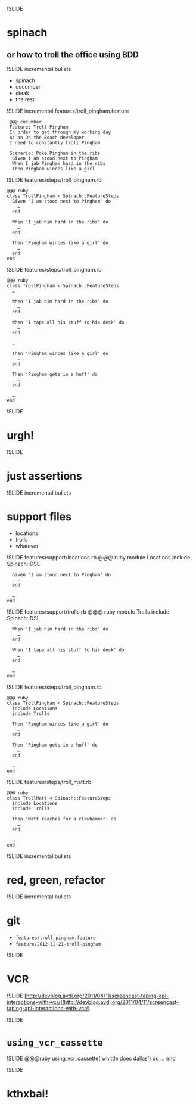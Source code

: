 !SLIDE
# spinach
## or how to troll the office using BDD

!SLIDE incremental bullets
* spinach
* cucumber
* steak
* the rest

!SLIDE incremental
features/troll_pingham.feature

     @@@ cucumber
     Feature: Troll Pingham
     In order to get through my working day
     As an On the Beach developer
     I need to constantly troll Pingham

     Scenario: Poke Pingham in the ribs
      Given I am stood next to Pingham
      When I jab Pingham hard in the ribs
      Then Pingham winces like a girl

!SLIDE
features/steps/troll_pingham.rb

    @@@ ruby
    class TrollPingham < Spinach::FeatureSteps
      Given 'I am stood next to Pingham' do
        …
      end

      When 'I jab him hard in the ribs' do
        …
      end

      Then 'Pingham winces like a girl' do
        …
      end
    end

!SLIDE
features/steps/troll_pingham.rb

    @@@ ruby
    class TrollPingham < Spinach::FeatureSteps
      …

      When 'I jab him hard in the ribs' do
        …
      end

      When 'I tape all his stuff to his desk' do
        …
      end

      …

      Then 'Pingham winces like a girl' do
        …
      end

      Then 'Pingham gets in a huff' do
        …
      end

      …
    end

!SLIDE
# urgh!

!SLIDE
# just assertions

!SLIDE incremental bullets
# support files
* locations
* trolls
* whatever

!SLIDE
features/support/locations.rb
    @@@ ruby
    module Locations
      include Spinach::DSL

      Given 'I am stood next to Pingham' do
        …
      end

      …
    end

!SLIDE
features/support/trolls.rb
    @@@ ruby
    module Trolls
      include Spinach::DSL

      When 'I jab him hard in the ribs' do
        …
      end

      When 'I tape all his stuff to his desk' do
        …
      end

      …
    end

!SLIDE
features/steps/troll_pingham.rb

    @@@ ruby
    class TrollPingham < Spinach::FeatureSteps
      include Locations
      include Trolls

      Then 'Pingham winces like a girl' do
        …
      end

      Then 'Pingham gets in a huff' do
        …
      end

      …
    end

!SLIDE
features/steps/troll_matt.rb

    @@@ ruby
    class TrollMatt < Spinach::FeatureSteps
      include Locations
      include Trolls

      Then 'Matt reaches for a clawhammer' do
        …
      end

      …
    end

!SLIDE incremental bullets
# red, green, refactor

!SLIDE incremental bullets
# git

* `features/troll_pingham.feature`
* `feature/2012-12-21-troll-pingham`

!SLIDE
# VCR

!SLIDE
[http://devblog.avdi.org/2011/04/11/screencast-taping-api-interactions-with-vcr/](http://devblog.avdi.org/2011/04/11/screencast-taping-api-interactions-with-vcr/)

!SLIDE
# `using_vcr_cassette`

!SLIDE
    @@@ruby
    using_vcr_cassette('whittle does dallas') do
      …
    end

!SLIDE
# kthxbai!
